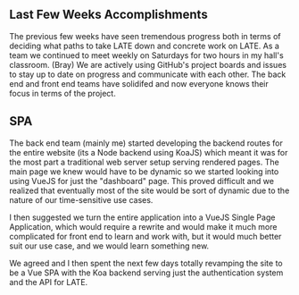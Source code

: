 ## Last Few Weeks Accomplishments

The previous few weeks have seen tremendous progress both in terms of deciding what paths to take LATE down and concrete work on LATE.
As a team we continued to meet weekly on Saturdays for two hours in my hall's classroom. (Bray) We are actively using GitHub's project boards and issues to 
stay up to date on progress and communicate with each other. The back end and front end teams have solidifed and now everyone knows their
focus in terms of the project.

## SPA
The back end team (mainly me) started developing the backend routes for the entire website (its a Node backend using KoaJS) which meant it was 
for the most part a traditional web server setup serving rendered pages. The main page we knew would have to be dynamic so we started looking
into using VueJS for just the "dashboard" page. This proved difficult and we realized that eventually most of the site would be sort of 
dynamic due to the nature of our time-sensitive use cases.

I then suggested we turn the entire application into a VueJS Single Page Application, which would require a rewrite and would make it much more
complicated for front end to learn and work with, but it would much better suit our use case, and we would learn something new.

We agreed and I then spent the next few days totally revamping the site to be a Vue SPA with the Koa backend serving just the authentication
system and the API for LATE.

